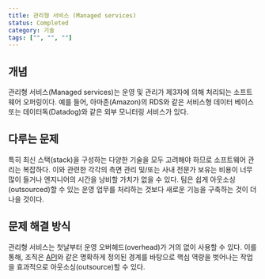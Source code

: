 ```yaml
---
title: 관리형 서비스 (Managed services)
status: Completed
category: 기술
tags: ["", "", ""]
---
```


## 개념

관리형 서비스(Managed services)는 운영 및 관리가 제3자에 의해 처리되는 소프트웨어 오퍼링이다. 
예를 들어, 아마존(Amazon)의 RDS와 같은 서비스형 데이터 베이스 또는 데이터독(Datadog)와 같은 외부 모니터링 서비스가 있다. 

## 다루는 문제

특히 최신 스택(stack)을 구성하는 다양한 기술을 모두 고려해야 하므로 소프트웨어 관리는 복잡하다.
이와 관련한 각각의 측면 관리 및/또는 사내 전문가 보유는 비용이 너무 많이 들거나 엔지니어의 시간을 낭비할 가치가 없을 수 있다.
팀은 쉽게 아웃소싱(outsourced)할 수 있는 운영 업무를 처리하는 것보다 새로운 기능을 구축하는 것이 더 나을 것이다.

## 문제 해결 방식

관리형 서비스는 첫날부터 운영 오버헤드(overhead)가 거의 없이 사용할 수 있다.
이를 통해, 조직은 [API](/application-programming-interface/)와 같은 명확하게 정의된 경계를 바탕으로 핵심 역량을 벗어나는 작업을 효과적으로 아웃소싱(outsource)할 수 있다.